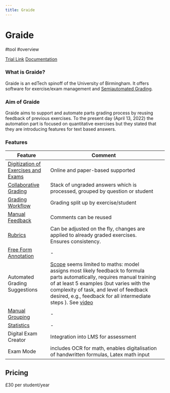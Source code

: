 ```yaml
---
title: Graide
---
```


# Graide
#tool #overview 

[Trial Link](https://trial.graide.io/auth/signup)
[Documentation](https://docs.graide.io/6-bit-education/)

### What is Graide?

Graide is an edTech spinoff of the University of Birmingham. It offers software for exercise/exam management and [Semiautomated Grading](research/concepts/semiautomated-grading.md).

### Aim of Graide

Graide aims to support and automate parts grading process by reusing feedback of previous exercises. To the present day (April 13, 2022) the automation part is focused on quantitative exercises but they stated that they are introducing features for text based answers.

### Features

| Feature                                                                              | Comment                                                                                                                                                                                                                                                                                                                    |     |
| ------------------------------------------------------------------------------------ | -------------------------------------------------------------------------------------------------------------------------------------------------------------------------------------------------------------------------------------------------------------------------------------------------------------------------- | --- |
| [Digitization of Exercises and Exams](research/features/definitions/digitization.md) | Online and paper-based supported                                                                                                                                                                                                                                                                                           |     |
| [Collaborative Grading](research/features/definitions/collaboration.md)              | Stack of ungraded answers which is processed, grouped by question or student                                                                                                                                                                                                                                               |     |
| [Grading Workflow](research/features/definitions/grading-workflow.md)                   | Grading split up by exercise/student                                                                                                                                                                                                                                                                                       |     |
| [Manual Feedback](research/features/definitions/manual-feedback.md)                     | Comments can be reused                                                                                                                                                                                                                                                                                                     |     |
| [Rubrics](research/features/definitions/rubrics.md)                                     | Can be adjusted on the fly, changes are applied to already graded exercises. Ensures consistency.                                                                                                                                                                                                                                                                                                  |     |
| [Free Form Annotation](research/features/definitions/free-form-annotation.md)           | -                                                                                                                                                                                                                                                                                                                          |     |
| Automated Grading Suggestions                                                        | [Scope](research/features/Feature%20Scope.md) seems limited to maths: model assigns most likely feedback to formula parts automatically, requires manual training of at least 5 examples (but varies with the complexity of task, and level of feedback desired, e.g., feedback for all intermediate steps ). See [video](https://www.youtube.com/watch?v=-KwkBXvMzMM) |     |
| [Manual Grouping](research/features/definitions/manual-grouping.md)                     | -                                                                                                                                                                                                                                                                                                                          |     |
| [Statistics](research/features/definitions/statistics.md)                               | -                                                                                                                                                                                                                                                                                                                          |     |
| Digital Exam Creator                                                                 | Integration into LMS for assessment                                                                                                                                                                                                                                                                                        |     |
| Exam Mode                                                                            | includes OCR for math, enables digitalisation of handwritten formulas, Latex math input                                                                                                                                                                                                                                                                                                                           |     |

## Pricing

£30 per student/year

